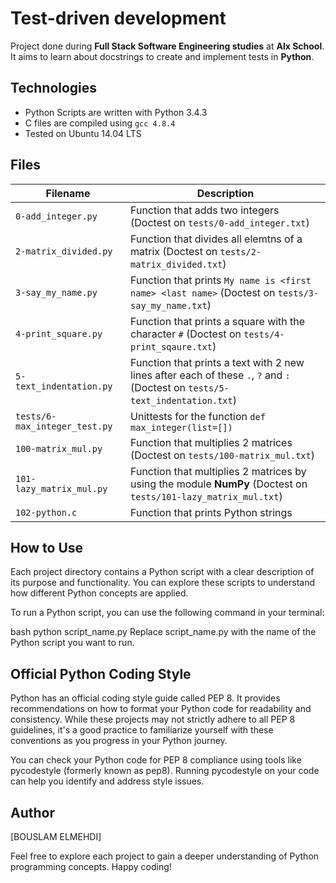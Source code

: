 # Test-driven development

Project done during **Full Stack Software Engineering studies** at **Alx School**. It aims to learn about docstrings to create and implement tests in **Python**.

## Technologies
* Python Scripts are written with Python 3.4.3
* C files are compiled using `gcc 4.8.4`
* Tested on Ubuntu 14.04 LTS

## Files
| Filename | Description |
| -------- | ----------- |
| `0-add_integer.py` | Function that adds two integers (Doctest on `tests/0-add_integer.txt`) |
| `2-matrix_divided.py` | Function that divides all elemtns of a matrix (Doctest on `tests/2-matrix_divided.txt`) |
| `3-say_my_name.py` | Function that prints `My name is <first name> <last name>` (Doctest on `tests/3-say_my_name.txt`) |
| `4-print_square.py` | Function that prints a square with the character `#` (Doctest on `tests/4-print_sqaure.txt`) |
| `5-text_indentation.py` | Function that prints a text with 2 new lines after each of these `.`, `?` and `:` (Doctest on `tests/5-text_indentation.txt`) |
| `tests/6-max_integer_test.py` | Unittests for the function `def max_integer(list=[])` |
| `100-matrix_mul.py` | Function that multiplies 2 matrices (Doctest on `tests/100-matrix_mul.txt`) |
| `101-lazy_matrix_mul.py` | Function that multiplies 2 matrices by using the module **NumPy** (Doctest on `tests/101-lazy_matrix_mul.txt`) |
| `102-python.c` | Function that prints Python strings |

## How to Use

Each project directory contains a Python script with a clear description of its purpose and functionality. You can explore these scripts to understand how different Python concepts are applied.

To run a Python script, you can use the following command in your terminal:

bash
python script_name.py
Replace script_name.py with the name of the Python script you want to run.

## Official Python Coding Style
Python has an official coding style guide called PEP 8. It provides recommendations on how to format your Python code for readability and consistency. While these projects may not strictly adhere to all PEP 8 guidelines, it's a good practice to familiarize yourself with these conventions as you progress in your Python journey.

You can check your Python code for PEP 8 compliance using tools like pycodestyle (formerly known as pep8). Running pycodestyle on your code can help you identify and address style issues.

## Author
[BOUSLAM ELMEHDI]

Feel free to explore each project to gain a deeper understanding of Python programming concepts. Happy coding!

